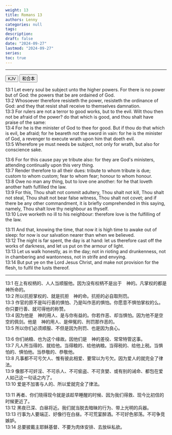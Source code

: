 ```yaml
---
weight: 13
title: Romans 13
authors: Lenny
categories: null
tags: 
description: 
draft: false
date: "2024-09-27"
lastmod: "2024-09-27"
series:
toc: true
---
```



<!--more-->
---


<!-- Tab links -->
<div class="tab">
  <button class="tablinks active" onclick="tablabel(event, 'english')">KJV</button>
  <button class="tablinks" onclick="tablabel(event, 'chinese')">和合本</button>

</div>

<!-- Tab content -->
<div id="english" class="tabcontent" style="display:block">

13:1 Let every soul be subject unto the higher powers. For there is no power but of God: the powers that be are ordained of God.  
13:2 Whosoever therefore resisteth the power, resisteth the ordinance of God: and they that resist shall receive to themselves damnation.  
13:3 For rulers are not a terror to good works, but to the evil. Wilt thou then not be afraid of the power? do that which is good, and thou shalt have praise of the same:  
13:4 For he is the minister of God to thee for good. But if thou do that which is evil, be afraid; for he beareth not the sword in vain: for he is the minister of God, a revenger to execute wrath upon him that doeth evil.  
13:5 Wherefore ye must needs be subject, not only for wrath, but also for conscience sake.  

13:6 For for this cause pay ye tribute also: for they are God's ministers, attending continually upon this very thing.  
13:7 Render therefore to all their dues: tribute to whom tribute is due; custom to whom custom; fear to whom fear; honour to whom honour.  
13:8 Owe no man any thing, but to love one another: for he that loveth another hath fulfilled the law.  
13:9 For this, Thou shalt not commit adultery, Thou shalt not kill, Thou shalt not steal, Thou shalt not bear false witness, Thou shalt not covet; and if there be any other commandment, it is briefly comprehended in this saying, namely, Thou shalt love thy neighbour as thyself.  
13:10 Love worketh no ill to his neighbour: therefore love is the fulfilling of the law.  

13:11 And that, knowing the time, that now it is high time to awake out of sleep: for now is our salvation nearer than when we believed.  
13:12 The night is far spent, the day is at hand: let us therefore cast off the works of darkness, and let us put on the armour of light.  
13:13 Let us walk honestly, as in the day; not in rioting and drunkenness, not in chambering and wantonness, not in strife and envying.  
13:14 But put ye on the Lord Jesus Christ, and make not provision for the flesh, to fulfil the lusts thereof.  
</div>

---
<div id="chinese" class="tabcontent">

13:1 在上有权柄的、人人当顺服他。因为没有权柄不是出于　神的。凡掌权的都是　神所命的。  
13:2 所以抗拒掌权的、就是抗拒　神的命。抗拒的必自取刑罚。  
13:3 作官的原不是叫行善的惧怕、乃是叫作恶的惧怕。你愿意不惧怕掌权的么。你只要行善、就可得他的称赞。  
13:4 因为他是　神的用人、是与你有益的。你若作恶、却当惧怕。因为他不是空空的佩剑。他是　神的用人、是伸冤的、刑罚那作恶的。  
13:5 所以你们必须顺服、不但是因为刑罚、也是因为良心。  

13:6 你们纳粮、也为这个缘故。因他们是　神的差役、常常特管这事。  
13:7 凡人所当得的、就给他。当得粮的、给他纳粮。当得税的、给他上税。当惧怕的、惧怕他。当恭敬的、恭敬他。  
13:8 凡事都不可亏欠人、惟有彼此相爱、要常以为亏欠。因为爱人的就完全了律法。  
13:9 像那不可奸淫、不可杀人、不可偷盗、不可贪婪、或有别的诫命、都包在爱人如己这一句话之内了。  
13:10 爱是不加害与人的、所以爱就完全了律法。  

13:11 再者、你们晓得现今就是该趁早睡醒的时候、因为我们得救、现今比初信的时候更近了。  
13:12 黑夜已深、白昼将近。我们就当脱去暗昧的行为、带上光明的兵器。  
13:13 行事为人要端正、好像行在白昼。不可荒宴醉酒。不可好色邪荡。不可争竞嫉妒。  
13:14 总要披戴主耶稣基督、不要为肉体安排、去放纵私欲。  
</div>